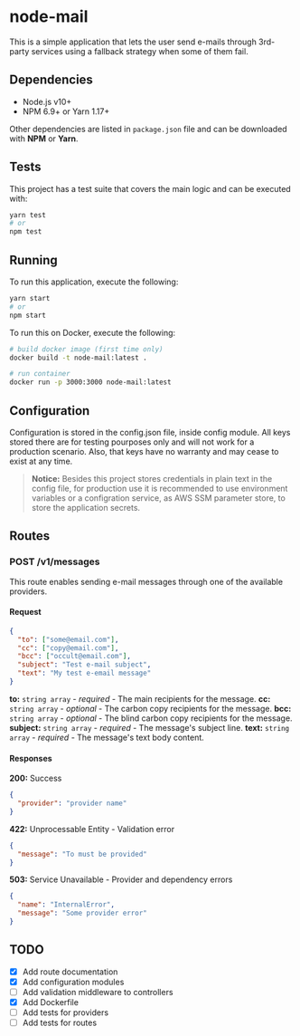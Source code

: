 # node-mail

This is a simple application that lets the user send e-mails through 3rd-party services using a fallback strategy when some of them fail.

## Dependencies

- Node.js v10+
- NPM 6.9+ or Yarn 1.17+

Other dependencies are listed in `package.json` file and can be downloaded with **NPM** or **Yarn**.

## Tests

This project has a test suite that covers the main logic and can be executed with:

```sh
yarn test
# or
npm test
```

## Running

To run this application, execute the following:

```sh
yarn start
# or
npm start
```

To run this on Docker, execute the following:

```sh
# build docker image (first time only)
docker build -t node-mail:latest .

# run container
docker run -p 3000:3000 node-mail:latest
```

## Configuration

Configuration is stored in the config.json file, inside config module.
All keys stored there are for testing pourposes only and will not work for a production scenario. Also, that keys have no warranty and may cease to exist at any time.

> **Notice:** Besides this project stores credentials in plain text in the config file, for production use it is recommended to use environment variables or a configration service, as AWS SSM parameter store, to store the application secrets.

## Routes

### POST /v1/messages

This route enables sending e-mail messages through one of the available providers.

#### Request

```json
{
  "to": ["some@email.com"],
  "cc": ["copy@email.com"],
  "bcc": ["occult@email.com"],
  "subject": "Test e-mail subject",
  "text": "My test e-email message"
}
```

**to:** `string array` - *required* - The main recipients for the message.
**cc:** `string array` - *optional* - The carbon copy recipients for the message.
**bcc:** `string array` - *optional* - The blind carbon copy recipients for the message.
**subject:** `string array` - *required* - The message's subject line.
**text:** `string array` - *required* - The message's text body content.

#### Responses

**200:** Success

```json
{
  "provider": "provider name"
}
```

**422:** Unprocessable Entity - Validation error

```json
{
  "message": "To must be provided"
}
```

**503:** Service Unavailable - Provider and dependency errors

```json
{
  "name": "InternalError",
  "message": "Some provider error"
}
```

## TODO

- [X] Add route documentation
- [X] Add configuration modules
- [ ] Add validation middleware to controllers
- [X] Add Dockerfile
- [ ] Add tests for providers
- [ ] Add tests for routes
